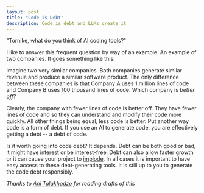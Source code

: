```yaml
---
layout: post
title: "Code is Debt"
description: Code is debt and LLMs create it
---
```


"Tornike, what do you think of AI coding tools?"

I like to answer this frequent question by way of an example. An example of two companies. It goes something like this:

Imagine two very similar companies. Both companies generate similar revenue and produce a similar software product. The only difference between these companies is that Company A uses 1 million lines of code and Company B uses 100 thousand lines of code. Which company is *better off*?

Clearly, the company with fewer lines of code is better off. They have fewer lines of code and so they can understand and modify their code more quickly. All other things being equal, less code is better. Put another way code is a form of debt. If you use an AI to generate code, you are effectively getting a debt -- a debt of code. 

Is it worth going into code debt? It depends. Debt can be both good or bad, it might have interest or be interest-free. Debt can also allow faster growth or it can cause your project to [implode](https://www.bbc.com/news/articles/ce87rer52k3o). In all cases it is important to have easy access to these debt-generating tools. It is still up to you to generate the code debt responsibly.

*Thanks to [Ani Talakhadze](https://www.linkedin.com/in/anitalakhadze/) for reading drafts of this*